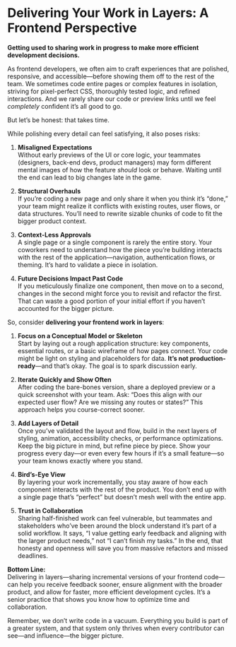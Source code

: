 # Delivering Your Work in Layers: A Frontend Perspective

**Getting used to sharing work in progress to make more efficient development decisions.**

As frontend developers, we often aim to craft experiences that are polished, responsive, and accessible—before showing them off to the rest of the team. We sometimes code entire pages or complex features in isolation, striving for pixel-perfect CSS, thoroughly tested logic, and refined interactions. And we rarely share our code or preview links until we feel *completely* confident it’s all good to go.

But let’s be honest: that takes time.

While polishing every detail can feel satisfying, it also poses risks:

1. **Misaligned Expectations**  
   Without early previews of the UI or core logic, your teammates (designers, back-end devs, product managers) may form different mental images of how the feature *should* look or behave. Waiting until the end can lead to big changes late in the game.

2. **Structural Overhauls**  
   If you’re coding a new page and only share it when you think it’s “done,” your team might realize it conflicts with existing routes, user flows, or data structures. You’ll need to rewrite sizable chunks of code to fit the bigger product context.

3. **Context-Less Approvals**  
   A single page or a single component is rarely the entire story. Your coworkers need to understand how the piece you’re building interacts with the rest of the application—navigation, authentication flows, or theming. It’s hard to validate a piece in isolation.

4. **Future Decisions Impact Past Code**  
   If you meticulously finalize one component, then move on to a second, changes in the second might force you to revisit and refactor the first. That can waste a good portion of your initial effort if you haven’t accounted for the bigger picture.

So, consider **delivering your frontend work in layers**:

1. **Focus on a Conceptual Model or Skeleton**  
   Start by laying out a rough application structure: key components, essential routes, or a basic wireframe of how pages connect. Your code might be light on styling and placeholders for data. **It’s not production-ready**—and that’s okay. The goal is to spark discussion early.

2. **Iterate Quickly and Show Often**  
   After coding the bare-bones version, share a deployed preview or a quick screenshot with your team. Ask: “Does this align with our expected user flow? Are we missing any routes or states?” This approach helps you course-correct sooner.

3. **Add Layers of Detail**  
   Once you’ve validated the layout and flow, build in the next layers of styling, animation, accessibility checks, or performance optimizations. Keep the big picture in mind, but refine piece by piece. Show your progress every day—or even every few hours if it’s a small feature—so your team knows exactly where you stand.

4. **Bird’s-Eye View**  
   By layering your work incrementally, you stay aware of how each component interacts with the rest of the product. You don’t end up with a single page that’s “perfect” but doesn’t mesh well with the entire app.

5. **Trust in Collaboration**  
   Sharing half-finished work can feel vulnerable, but teammates and stakeholders who’ve been around the block understand it’s part of a solid workflow. It says, “I value getting early feedback and aligning with the larger product needs,” not “I can’t finish my tasks.” In the end, that honesty and openness will save you from massive refactors and missed deadlines.

**Bottom Line:**  
Delivering in layers—sharing incremental versions of your frontend code—can help you receive feedback sooner, ensure alignment with the broader product, and allow for faster, more efficient development cycles. It’s a senior practice that shows you know how to optimize time and collaboration.

Remember, we don’t write code in a vacuum. Everything you build is part of a greater system, and that system only thrives when every contributor can see—and influence—the bigger picture.
